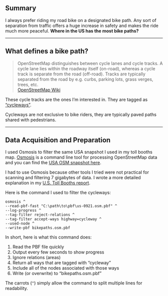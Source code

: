 ## Summary

I always prefer riding my road bike on a designated bike path. Any sort of separation from traffic offers a huge increase in safety and makes the ride much more peaceful. **Where in the US has the most bike paths?**

---

## What defines a bike path?

> OpenStreetMap distinguishes between cycle lanes and cycle tracks. A cycle lane lies within the roadway itself (on-road), whereas a cycle track is separate from the road (off-road). Tracks are typically separated from the road by e.g. curbs, parking lots, grass verges, trees, etc.  
> [OpenStreetMap Wiki](https://wiki.openstreetmap.org/wiki/Bicycle)

These cycle tracks are the ones I’m interested in. They are tagged as [“cycleways”](https://wiki.openstreetmap.org/wiki/Tag:highway%3Dcycleway).

Cycleways are not exclusive to bike riders, they are typically paved paths shared with pedestrians. 

---

## Data Acquisition and Preparation

I used Osmosis to filter the same USA snapshot I used in my toll booths map. [Osmosis](https://wiki.openstreetmap.org/wiki/Osmosis) is a command line tool for processing OpenStreetMap data and you can find the [USA OSM snapshot here](https://download.geofabrik.de/north-america/us.html).

I had to use Osmosis because other tools I tried were not practical for scanning and filtering 7 gigabytes of data. I wrote a more detailed explanation in my [U.S. Toll Booths report](/projects/?name=us-toll-booths).

Here is the command I used to filter the cycleways:

```none
osmosis ^
--read-pbf-fast "C:\path\to\pbf\us-0921.osm.pbf" ^
--log-progress ^
--tag-filter reject-relations ^
--tag-filter accept-ways highway=cycleway ^
--used-node ^
--write-pbf bikepaths.osm.pbf
```

In short, here is what this command does:
1. Read the PBF file quickly
2. Output every few seconds to show progress
3. Ignore relations (areas)
4. Return all ways that are tagged with “cycleway”
5. Include all of the nodes associated with those ways
6. Write (or overwrite) to “bikepaths.osm.pbf”

The carrots (`^`) simply allow the command to split multiple lines for readability.


